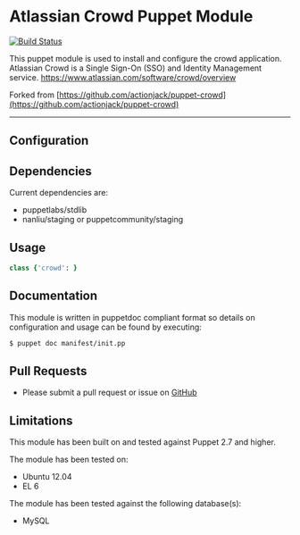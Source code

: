 # Atlassian Crowd Puppet Module

[![Build Status](https://travis-ci.org/joshbeard/puppet-crowd.png?branch=master)](https://travis-ci.org/joshbeard/puppet-crowd)

 This puppet module is used to install and configure the crowd application.
 Atlassian Crowd is a Single Sign-On (SSO) and Identity Management service.
 https://www.atlassian.com/software/crowd/overview

 Forked from [https://github.com/actionjack/puppet-crowd](https://github.com/actionjack/puppet-crowd)

* * *

## Configuration


## Dependencies

Current dependencies are:

 * puppetlabs/stdlib
 * nanliu/staging or puppetcommunity/staging

## Usage

```ruby
class {'crowd': }
```

## Documentation

 This module is written in puppetdoc compliant format so details on
 configuration and usage can be found by executing:

```bash
$ puppet doc manifest/init.pp
```

## Pull Requests

 * Please submit a pull request or issue on
   [GitHub](https://github.com/joshbeard/puppet-crowd)

## Limitations

 This module has been built on and tested against Puppet 2.7 and higher.

 The module has been tested on:

 * Ubuntu 12.04
 * EL 6

 The module has been tested against the following database(s):

 * MySQL
